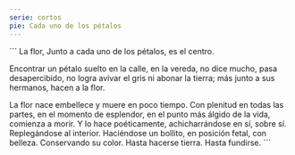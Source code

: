 ```yaml
---
serie: cortos
pie: Cada uno de los pétalos
---
```


´´´
La flor,
Junto a cada uno de los pétalos,
es el centro.

Encontrar un pétalo suelto en la calle, en la vereda,
no dice mucho, pasa desapercibido,
no logra avivar el gris
ni abonar la tierra;
más junto a sus hermanos, hacen a la flor.

La flor nace
embellece
y muere
en poco tiempo.
Con plenitud en todas las partes,
en el momento de esplendor,
en el punto más álgido de la vida,
comienza a morir.
Y lo hace poéticamente,
achicharrándose en sí,
sobre sí.
Replegándose al interior.
Haciéndose un bollito,
en posición fetal,
con belleza.
Conservando su color.
Hasta hacerse tierra.
Hasta fundirse.
´´´
